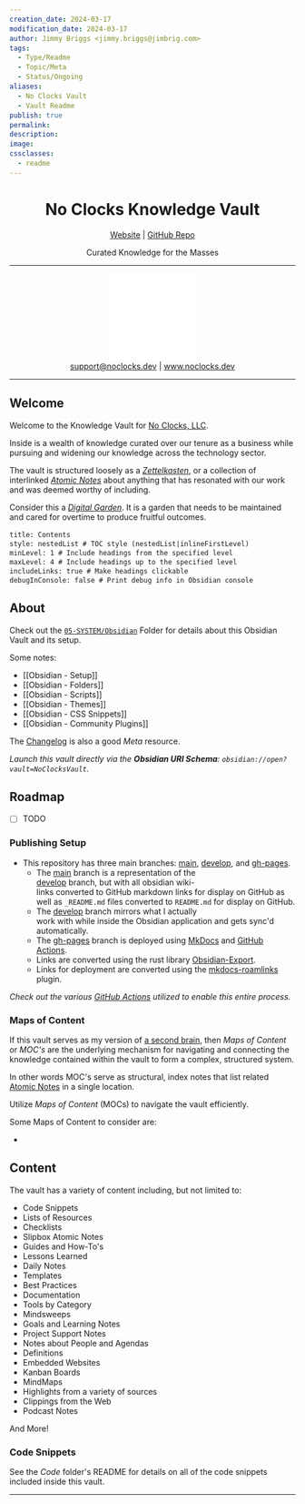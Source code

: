```yaml
---
creation_date: 2024-03-17
modification_date: 2024-03-17
author: Jimmy Briggs <jimmy.briggs@jimbrig.com>
tags:
  - Type/Readme
  - Topic/Meta
  - Status/Ongoing
aliases:
  - No Clocks Vault
  - Vault Readme
publish: true
permalink:
description:
image:
cssclasses:
  - readme
---
```


<h1 align="center">No Clocks Knowledge Vault</h1>
<p align="center">
    <a href="https://docs.noclocks.dev/noclocksvault/">Website</a> |
    <a href="https://github.com/noclocks/noclocksvault">GitHub Repo</a>
</p>
<p align="center">Curated Knowledge for the Masses</p>

***

<p align="center">
  <img src="https://raw.githubusercontent.com/noclocks/brand/main/src/logo/main/png/noclocks-logo-main-white-transparent-320x320.png" height="30%" width="30%">
  <br>
  <a href="mailto:support@noclocks.dev">support@noclocks.dev</a> | <a href="https://noclocks.dev">www.noclocks.dev</a>
</p>

***

## Welcome

Welcome to the Knowledge Vault for [No Clocks, LLC](https://github.com/noclocks).

Inside is a wealth of knowledge curated over our tenure as a business while pursuing and widening our knowledge across the technology sector.

The vault is structured loosely as a *[Zettelkasten](https://zettelkasten.de/overview/#the-introduction-to-the-zettelkasten-method)*, or a collection of interlinked *[Atomic Notes](https://zettelkasten.de/posts/create-zettel-from-reading-notes/)* about anything that has resonated with our work and was deemed worthy of including.

Consider this a *[Digital Garden]()*. It is a garden that needs to be maintained and cared for overtime to produce fruitful outcomes.

```table-of-contents
title: Contents 
style: nestedList # TOC style (nestedList|inlineFirstLevel)
minLevel: 1 # Include headings from the specified level
maxLevel: 4 # Include headings up to the specified level
includeLinks: true # Make headings clickable
debugInConsole: false # Print debug info in Obsidian console
```

## About

Check out the [`05-SYSTEM/Obsidian`](./05-SYSTEM/Obsidian/) Folder for details about this Obsidian Vault and its setup.

Some notes:

- [[Obsidian - Setup]]
- [[Obsidian - Folders]]
- [[Obsidian - Scripts]]
- [[Obsidian - Themes]]
- [[Obsidian - CSS Snippets]]
- [[Obsidian - Community Plugins]]

The [Changelog](CHANGELOG.md) is also a good *Meta* resource.

*Launch this vault directly via the **Obsidian URI Schema**: `obsidian://open?vault=NoClocksVault`.*

## Roadmap

- [ ] TODO


### Publishing Setup

* This repository has three main branches: [main], [develop], and [gh-pages].
  * The [main] branch is a representation of the [develop] branch, but with all obsidian wiki-links converted to GitHub markdown links for display on GitHub as well as `_README.md` files converted to `README.md` for display on GitHub.
  * The [develop] branch mirrors what I actually work with while inside the Obsidian application and gets sync'd automatically.
  * The [gh-pages] branch is deployed using [MkDocs]() and [GitHub Actions]().
  * Links are converted using the rust library [Obsidian-Export].
  * Links for deployment are converted using the [mkdocs-roamlinks]() plugin.

*Check out the various [GitHub Actions] utilized to enable this entire process.*

### Maps of Content

If this vault serves as my version of [a second brain](), then *Maps of Content* or *MOC's* are the underlying mechanism for navigating and connecting the knowledge contained within the vault  to form a complex, structured system.

In other words MOC's serve as structural, index notes that list related [Atomic Notes]() in a single location.

Utilize *Maps of Content* (MOCs) to navigate the vault efficiently.

Some Maps of Content to consider are:

- 

## Content

The vault has a variety of content including, but not limited to:

* Code Snippets
* Lists of Resources
* Checklists
* Slipbox Atomic Notes
* Guides and How-To's
* Lessons Learned
* Daily Notes
* Templates
* Best Practices
* Documentation
* Tools by Category
* Mindsweeps
* Goals and Learning Notes
* Project Support Notes
* Notes about People and Agendas
* Definitions
* Embedded Websites
* Kanban Boards
* MindMaps
* Highlights from a variety of sources
* Clippings from the Web
* Podcast Notes

And More!

### Code Snippets

See the *Code* folder's README for details on all of the code snippets included inside this vault.

---

[main]: https://github.com/jimbrig/KaaS-New/tree/main
[develop]: https://github.com/jimbrig/KaaS-New/tree/develop
[gh-pages]: https://github.com/jimbrig/KaaS-New/tree/gh-pages
[Obsidian-Export]: https://github.com/zoni/obsidian-export
[GitHub Actions]: https://github.com/jimbrig/KaaS-New/tree/main/.github/workflows

